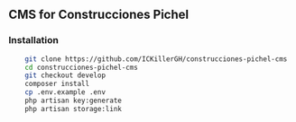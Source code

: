 ## CMS for Construcciones Pichel

### Installation

```bash
    git clone https://github.com/ICKillerGH/construcciones-pichel-cms
    cd construcciones-pichel-cms
    git checkout develop
    composer install
    cp .env.example .env
    php artisan key:generate
    php artisan storage:link
```